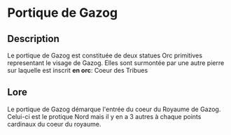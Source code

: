 # Portique de Gazog

## Description
Le portique de Gazog est constituée de deux statues Orc primitives representant le visage de Gazog. Elles sont surmontée par une autre pierre sur laquelle est inscrit __en orc__: Coeur des Tribues

## Lore
Le portique de Gazog démarque l'entrée du coeur du Royaume de Gazog. Celui-ci est le protique Nord mais il y en a 3 autres à chaque points cardinaux du coeur du royaume.